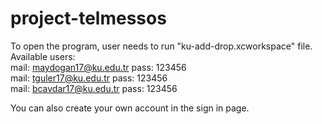 # project-telmessos

To open the program, user needs to run "ku-add-drop.xcworkspace" file.  
Available users:  
mail: maydogan17@ku.edu.tr pass: 123456  
mail: tguler17@ku.edu.tr pass: 123456  
mail: bcavdar17@ku.edu.tr pass: 123456  
  
You can also create your own account in the sign in page.
